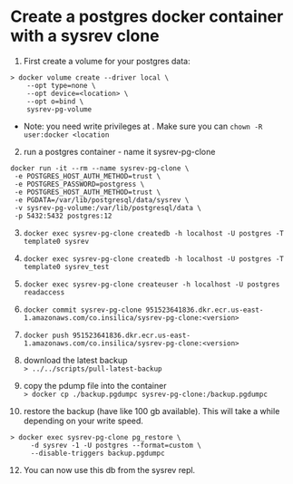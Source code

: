 # Create a postgres docker container with a sysrev clone

1. First create a volume for your postgres data:
```
> docker volume create --driver local \
    --opt type=none \
    --opt device=<location> \
    --opt o=bind \
    sysrev-pg-volume
```
* Note: you need write privileges at <location>. Make sure you can `chown -R user:docker <location`

2. run a postgres container - name it sysrev-pg-clone
```
docker run -it --rm --name sysrev-pg-clone \
 -e POSTGRES_HOST_AUTH_METHOD=trust \
 -e POSTGRES_PASSWORD=postgress \
 -e POSTGRES_HOST_AUTH_METHOD=trust \
 -e PGDATA=/var/lib/postgresql/data/sysrev \
 -v sysrev-pg-volume:/var/lib/postgresql/data \
 -p 5432:5432 postgres:12
 ```
3. `docker exec sysrev-pg-clone createdb -h localhost -U postgres -T template0 sysrev`
4. `docker exec sysrev-pg-clone createdb -h localhost -U postgres -T template0 sysrev_test`
5. `docker exec sysrev-pg-clone createuser -h localhost -U postgres readaccess`
7. `docker commit sysrev-pg-clone 951523641836.dkr.ecr.us-east-1.amazonaws.com/co.insilica/sysrev-pg-clone:<version>`
8. `docker push 951523641836.dkr.ecr.us-east-1.amazonaws.com/co.insilica/sysrev-pg-clone:<version>`

9. download the latest backup  
`> ../../scripts/pull-latest-backup`

10. copy the pdump file into the container  
`> docker cp ./backup.pgdumpc sysrev-pg-clone:/backup.pgdumpc`

11. restore the backup (have like 100 gb available). This will take a while depending on your write speed.  
```
> docker exec sysrev-pg-clone pg_restore \
	 -d sysrev -1 -U postgres --format=custom \
	 --disable-triggers backup.pgdumpc
```

12. You can now use this db from the sysrev repl.  